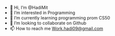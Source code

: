 - 👋 Hi, I’m @HadiMit
- 👀 I’m interested in Programming
- 🌱 I’m currently learning programming prom CS50
- 💞️ I’m looking to collaborate on Github
- 📫 How to reach me Work.hadi09@gmail.com

<!---
HadiMit/HadiMit is a ✨ special ✨ repository because its `README.md` (this file) appears on your GitHub profile.
You can click the Preview link to take a look at your changes.
--->
